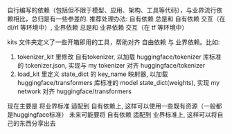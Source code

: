 自行编写的依赖（包括但不限于模型、应用、架构、工具等代码），与业界流行依赖相比，总归是有一些参差的.
推荐处理办法: 自有依赖 总是和 自有依赖 交互（在 dl/rl 等环境中）, 业界依赖 总是和 业界依赖 交互（在 tf 等环境中）


kits 文件夹定义了一些开箱即用的工具，帮助对齐 自由依赖 与 业界依赖。比如:
1. tokenizer_kit 里修改 自有tokenizer, 以加载 huggingface/tokenizer 库标准的 tokenizer.json, 实现与 my tokenizer 对齐 huggingface/tokenizer
2. load_kit 里定义 state_dict 的 key_name 映射器, 以加载 huggingface/transformers 库标准的 model state_dict(weights), 实现 my network 对齐 huggingface/transformers

现在主要是 将业界标准 适配到 自有依赖上, 这样可以使用一些既有资源（一般都是huggingface标准）
未来可能要将 自有依赖 适配到 业界标准上, 这样可以将自己的东西分享出去